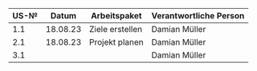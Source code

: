 | US-№ | Datum | Arbeitspaket  | Verantwortliche Person   |
| ---- | ----- | ------------- | ------------------------- |
| 1.1 | 18.08.23  | Ziele erstellen | Damian Müller |
| 2.1 | 18.08.23 | Projekt planen |Damian Müller |
| 3.1 |    |    | Damian Müller |
